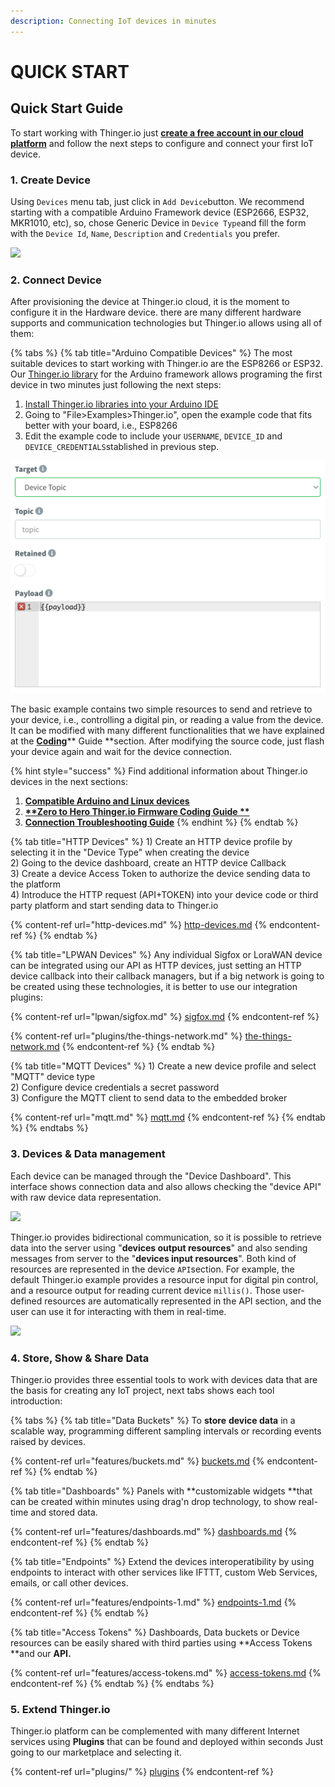 ```yaml
---
description: Connecting IoT devices in minutes
---
```


# QUICK START

## Quick Start Guide <a href="quick-start-guide" id="quick-start-guide"></a>

To start working with Thinger.io just [**create a free account in our cloud platform**](https://console.thinger.io/#!/signup) and follow the next steps to configure and connect your first IoT device.

### 1. Create Device <a href="1-create-device" id="1-create-device"></a>

Using `Devices` menu tab, just click in `Add Device`button. We recommend starting with a compatible Arduino Framework device (ESP2666, ESP32, MKR1010, etc), so, chose Generic Device in `Device Type`and fill the form with the `Device Id`, `Name`, `Description` and `Credentials` you prefer.&#x20;

![](https://gblobscdn.gitbook.com/assets%2F-LpXqB3J1BMD5s4OpYSg%2F-LsN7P6PowUddTLYvGOA%2F-LsN9gb0xOpK0UNdi-vR%2Fimage.png?alt=media\&token=0771fea4-13c3-4fdc-b419-a42dbe1e63cd)

### 2. Connect Device <a href="2-connect-device" id="2-connect-device"></a>

After provisioning the device at Thinger.io cloud, it is the moment to configure it in the Hardware device. there are many different hardware supports and communication technologies but Thinger.io allows using all of them:

{% tabs %}
{% tab title="Arduino Compatible Devices" %}
The most suitable devices to start working with Thinger.io are the ESP8266 or ESP32. Our [Thinger.io library](https://github.com/thinger-io/Arduino-Library) for the Arduino framework allows programing the first device in two minutes just following the next steps:

1. [Install Thinger.io libraries into your Arduino IDE](arduino/#installation)
2. Going to "File>Examples>Thinger.io", open the example code that fits better with your board, i.e., ESP8266
3. Edit the example code to include your `USERNAME`, `DEVICE_ID` and `DEVICE_CREDENTIALS`stablished in previous step.

![](<.gitbook/assets/image (31).png>)

The basic example contains two simple resources to send and retrieve to your device, i.e., controlling a digital pin, or reading a value from the device.  It can be modified with many different functionalities that we have explained at the [**Coding**](coding-guide/)** Guide **section.  After modifying the source code, just flash your device again and wait for the device connection.

{% hint style="success" %}
Find additional information about Thinger.io devices in the next sections:&#x20;

1. ****[**Compatible Arduino and Linux devices**](devices.md)****
2. ****[**Zero to Hero Thinger.io Firmware Coding Guide **](coding-guide/#sketch-overview)****
3. ****[**Connection Troubleshooting Guide**](https://docs.thinger.io/coding/good-practices-and-troubleshooting)****
{% endhint %}
{% endtab %}

{% tab title="HTTP Devices" %}
1\) Create an HTTP device profile by selecting it in the "Device Type" when creating the device \
2\) Going to the device dashboard, create an HTTP device Callback \
3\) Create a device Access Token to authorize the device sending data to the platform \
4\) Introduce the HTTP request (API+TOKEN) into your device code or third party platform and start sending data to Thinger.io

{% content-ref url="http-devices.md" %}
[http-devices.md](http-devices.md)
{% endcontent-ref %}
{% endtab %}

{% tab title="LPWAN Devices" %}
Any individual Sigfox or LoraWAN device can be integrated using our API as HTTP devices, just setting an HTTP device callback into their callback managers, but if a big network is going to be created using these technologies, it is better to use our integration plugins:

{% content-ref url="lpwan/sigfox.md" %}
[sigfox.md](lpwan/sigfox.md)
{% endcontent-ref %}

{% content-ref url="plugins/the-things-network.md" %}
[the-things-network.md](plugins/the-things-network.md)
{% endcontent-ref %}
{% endtab %}

{% tab title="MQTT Devices" %}
1\) Create a new device profile and select "MQTT" device type\
2\) Configure device credentials a secret password\
3\) Configure the MQTT client to send data to the embedded broker

{% content-ref url="mqtt.md" %}
[mqtt.md](mqtt.md)
{% endcontent-ref %}
{% endtab %}
{% endtabs %}

### 3. Devices & Data management <a href="3-devices-and-data-management" id="3-devices-and-data-management"></a>

Each device can be managed through the "Device Dashboard". This interface shows connection data and also allows checking the "device API" with raw device data representation.

![](https://gblobscdn.gitbook.com/assets%2F-LpXqB3J1BMD5s4OpYSg%2F-Lt5H3EX8bLPyRKClaer%2F-Lt5f0kIMf7pn8Sh1TFK%2Fimage.png?alt=media\&token=cc271cfb-7bea-488e-9f95-8ff461f9300e)

Thinger.io provides bidirectional communication, so it is possible to retrieve data into the server using "**devices output resources**" and also sending messages from server to the "**devices input resources**". Both kind of resources are represented in the device `API`section. For example, the default Thinger.io example provides a resource input for digital pin control, and a resource output for reading current device `millis()`.  Those user-defined resources are automatically represented in the API section, and the user can use it for interacting with them in real-time.

![](https://gblobscdn.gitbook.com/assets%2F-LpXqB3J1BMD5s4OpYSg%2F-Lt5gEwTpqNw9VtvwFCV%2F-Lt5hV2FIioDNOVvDr0o%2Fimage.png?alt=media\&token=409ed146-1d4e-45dd-812c-531ce4d25d6d)

### 4. Store, Show & Share Data <a href="4-store-show-and-share-data" id="4-store-show-and-share-data"></a>

Thinger.io provides three essential tools to work with devices data that are the basis for creating any IoT project, next tabs shows each tool introduction:

{% tabs %}
{% tab title="Data Buckets" %}
To **store** **device data** in a scalable way, programming different sampling intervals or recording events raised by devices.

{% content-ref url="features/buckets.md" %}
[buckets.md](features/buckets.md)
{% endcontent-ref %}
{% endtab %}

{% tab title="Dashboards" %}
Panels with **customizable widgets **that can be created within minutes using drag'n drop technology, to show real-time and stored data.

{% content-ref url="features/dashboards.md" %}
[dashboards.md](features/dashboards.md)
{% endcontent-ref %}
{% endtab %}

{% tab title="Endpoints" %}
Extend the devices interoperatibility by using endpoints to interact with other services like IFTTT, custom Web Services, emails, or call other devices.

{% content-ref url="features/endpoints-1.md" %}
[endpoints-1.md](features/endpoints-1.md)
{% endcontent-ref %}
{% endtab %}

{% tab title="Access Tokens" %}
Dashboards, Data buckets or Device resources can be easily shared with third parties using **Access Tokens **and our **API.**

{% content-ref url="features/access-tokens.md" %}
[access-tokens.md](features/access-tokens.md)
{% endcontent-ref %}
{% endtab %}
{% endtabs %}

### 5. Extend Thinger.io <a href="5-extend-thinger-io" id="5-extend-thinger-io"></a>

Thinger.io platform can be complemented with many different Internet services using **Plugins** that can be found and deployed within seconds Just going to our marketplace and selecting it.

{% content-ref url="plugins/" %}
[plugins](plugins/)
{% endcontent-ref %}
